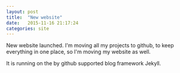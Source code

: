 ```yaml
---
layout: post
title:  "New website"
date:   2015-11-16 21:17:24
categories: site
---
```

New website launched. I'm moving all my projects to github, to keep everything in one place, so I'm moving my website as well. 

It is running on the by github supported blog framework Jekyll. 
